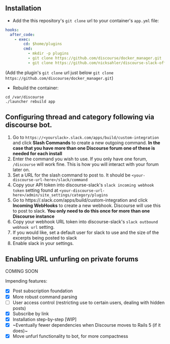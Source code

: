 ## Installation

* Add the this repository's `git clone` url to your container's `app.yml` file:

```yml
hooks:
  after_code:
    - exec:
        cd: $home/plugins
        cmd:
          - mkdir -p plugins
          - git clone https://github.com/discourse/docker_manager.git
          - git clone https://github.com/nicksahler/discourse-slack-official.git
```

(Add the plugin's `git clone` url just below `git clone https://github.com/discourse/docker_manager.git`)

* Rebuild the container:

```
cd /var/discourse
./launcher rebuild app
```

## Configuring thread and category following via discourse bot.

1. Go to `https://<yourslack>.slack.com/apps/build/custom-integration` and click **Slash Commands** to create a new outgoing command. **In the case that you have more than one Discourse forum one of these is needed for each install**
2. Enter the command you wish to use. If you only have one forum, `/discourse` will work fine. This is how you will interact with your forum later on.
3. Set a URL for the slash command to post to. It should be `<your-discourse-url-here>/slack/command`
3. Copy your API token into discourse-slack's `slack incoming webhook token` setting found at `<your-discourse-url-here>/admin/site_settings/category/plugins`
4. Go to https://<yourslack>.slack.com/apps/build/custom-integration and click **Incoming WebHooks** to create a new webhook. Discourse will use this to post to slack. **You only need to do this once for more than one Discourse instance**
5. Copy your webhook URL token into discourse-slack's `slack outbound webhook url` setting.
6. If you would like, set a default user for slack to use and the size of the excerpts being posted to slack
7. Enable slack in your settings.

## Enabling URL unfurling on private forums 

COMING SOON


Impending features:
- [x] Post subscription foundation
- [x] More robust command parsing 
- [ ] User access control (restricting use to certain users, dealing with hidden posts)
- [x] Subscribe by link
- [x] Installation step-by-step [WIP]
- [x] ~Eventually fewer dependencies when Discourse moves to Rails 5 (if it does)~
- [x] Move unfurl functionality to bot, for more compactness
